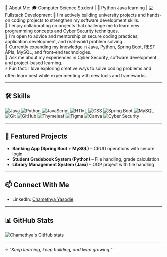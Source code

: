 💫 About Me:
🎓 Computer Science Student | 🔐 Python Java learning | 💻 Fullstack Development
🔭 I’m actively building university projects and hands-on coding projects to strengthen my software development skills.  
👯 I enjoy collaborating on projects that challenge me to learn new programming concepts and Cyber Security techniques.  
🤝 I’m open to advice and mentorship on secure coding practices, application development, and real-world problem solving.  
🌱 Currently expanding my knowledge in Java, Python, Spring Boot, REST APIs, MySQL, and front-end technologies.  
💬 Ask me about my experiences in Cyber Security, software development, and project-based learning.  
⚡ Fun fact: I love exploring creative ways to solve coding problems and often learn best while experimenting with new tools and frameworks.


---

## 🛠️ Skills
![Java](https://img.shields.io/badge/Java-blue?logo=java&style=for-the-badge)
![Python](https://img.shields.io/badge/Python-yellow?logo=python&style=for-the-badge)
![JavaScript](https://img.shields.io/badge/JavaScript-yellow?logo=javascript&style=for-the-badge)
![HTML](https://img.shields.io/badge/HTML-red?logo=html5&style=for-the-badge)
![CSS](https://img.shields.io/badge/CSS-blue?logo=css3&style=for-the-badge)
![Spring Boot](https://img.shields.io/badge/SpringBoot-green?style=for-the-badge)
![MySQL](https://img.shields.io/badge/MySQL-blue?logo=mysql&style=for-the-badge)
![Git](https://img.shields.io/badge/Git-F05032?logo=git&style=for-the-badge)
![GitHub](https://img.shields.io/badge/GitHub-181717?logo=github&style=for-the-badge)
![Thymeleaf](https://img.shields.io/badge/Thymeleaf-red?style=for-the-badge)
![Figma](https://img.shields.io/badge/Figma-F24E1E?logo=figma&style=for-the-badge)
![Canva](https://img.shields.io/badge/Canva-00C4CC?style=for-the-badge)
![Cyber Security](https://img.shields.io/badge/Cyber_Security-darkgreen?style=for-the-badge)


---

## 📂 Featured Projects
- **Banking App (Spring Boot + MySQL)** – CRUD operations with secure login  
- **Student Gradebook System (Python)** – File handling, grade calculation  
- **Library Management System (Java)** – OOP project with file handling  

---

## 📫 Connect With Me
- LinkedIn: [Chamethya Yasodie](https://www.linkedin.com/in/chamethya-yasodie-a8278a349/)  

---

## 📊 GitHub Stats
![Chamethya's GitHub stats](https://github-readme-stats.vercel.app/api?username=ChamethyaYasodie&show_icons=true&theme=radical)

---

⭐ *“Keep learning, keep building, and keep growing.”*

